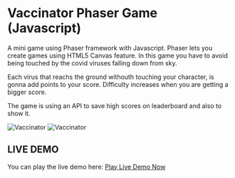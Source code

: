 # Vaccinator Phaser Game (Javascript)

A mini game using Phaser framework with Javascript. Phaser lets you create games using HTML5 Canvas feature.
In this game you have to avoid being touched by the covid viruses falling down from sky.

Each virus that reachs the ground withouth touching your character, is gonna add points to your score.
Difficulty increases when you are getting a bigger score.

The game is using an API to save high scores on leaderboard and also to show it.

![Vaccinator](https://i.imgur.com/fIybt3e.png)
![Vaccinator](https://i.imgur.com/wZQLNnD.png)

## LIVE DEMO
You can play the live demo here: [Play Live Demo Now](http://sergioobolevich.me/Vaccinator-Phaser-Game/dist/)
